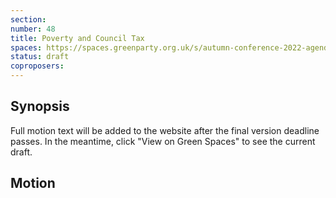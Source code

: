 ```yaml
---
section:
number: 48
title: Poverty and Council Tax
spaces: https://spaces.greenparty.org.uk/s/autumn-conference-2022-agenda-forum/?contentId=100679
status: draft
coproposers:
---
```

## Synopsis
Full motion text will be added to the website after the final version deadline passes. In the meantime, click "View on Green Spaces" to see the current draft.

## Motion
